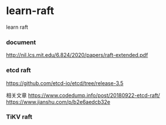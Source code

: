 # learn-raft
learn raft

### document

http://nil.lcs.mit.edu/6.824/2020/papers/raft-extended.pdf

### etcd raft

https://github.com/etcd-io/etcd/tree/release-3.5

相关文章
https://www.codedump.info/post/20180922-etcd-raft/
https://www.jianshu.com/p/b2e6aedcb32e

### TiKV raft
